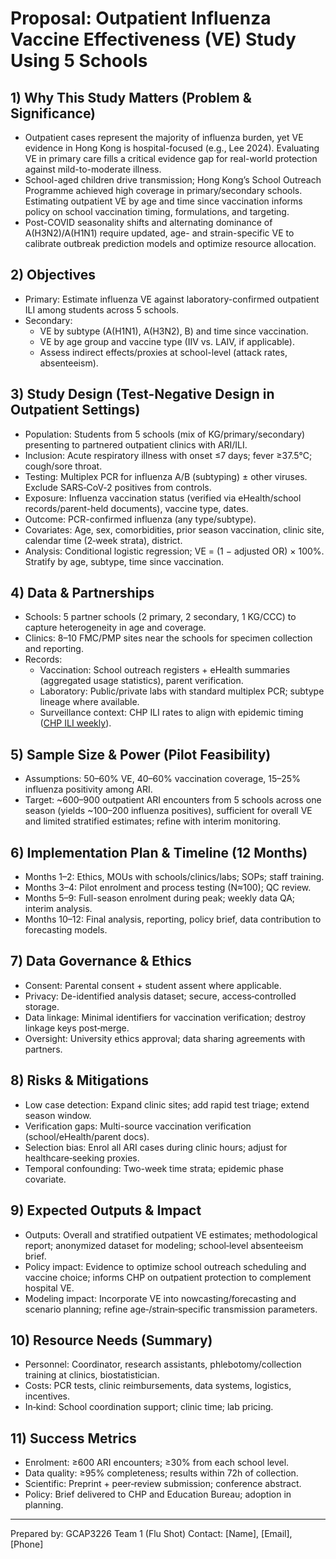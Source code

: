 # Proposal: Outpatient Influenza Vaccine Effectiveness (VE) Study Using 5 Schools

## 1) Why This Study Matters (Problem & Significance)
- Outpatient cases represent the majority of influenza burden, yet VE evidence in Hong Kong is hospital-focused (e.g., Lee 2024). Evaluating VE in primary care fills a critical evidence gap for real-world protection against mild-to-moderate illness.
- School-aged children drive transmission; Hong Kong’s School Outreach Programme achieved high coverage in primary/secondary schools. Estimating outpatient VE by age and time since vaccination informs policy on school vaccination timing, formulations, and targeting.
- Post-COVID seasonality shifts and alternating dominance of A(H3N2)/A(H1N1) require updated, age- and strain-specific VE to calibrate outbreak prediction models and optimize resource allocation.

## 2) Objectives
- Primary: Estimate influenza VE against laboratory-confirmed outpatient ILI among students across 5 schools.
- Secondary: 
  - VE by subtype (A(H1N1), A(H3N2), B) and time since vaccination.
  - VE by age group and vaccine type (IIV vs. LAIV, if applicable).
  - Assess indirect effects/proxies at school-level (attack rates, absenteeism).

## 3) Study Design (Test-Negative Design in Outpatient Settings)
- Population: Students from 5 schools (mix of KG/primary/secondary) presenting to partnered outpatient clinics with ARI/ILI.
- Inclusion: Acute respiratory illness with onset ≤7 days; fever ≥37.5°C; cough/sore throat.
- Testing: Multiplex PCR for influenza A/B (subtyping) ± other viruses. Exclude SARS‑CoV‑2 positives from controls.
- Exposure: Influenza vaccination status (verified via eHealth/school records/parent-held documents), vaccine type, dates.
- Outcome: PCR-confirmed influenza (any type/subtype).
- Covariates: Age, sex, comorbidities, prior season vaccination, clinic site, calendar time (2‑week strata), district.
- Analysis: Conditional logistic regression; VE = (1 − adjusted OR) × 100%. Stratify by age, subtype, time since vaccination.

## 4) Data & Partnerships
- Schools: 5 partner schools (2 primary, 2 secondary, 1 KG/CCC) to capture heterogeneity in age and coverage.
- Clinics: 8–10 FMC/PMP sites near the schools for specimen collection and reporting.
- Records: 
  - Vaccination: School outreach registers + eHealth summaries (aggregated usage statistics), parent verification.
  - Laboratory: Public/private labs with standard multiplex PCR; subtype lineage where available.
  - Surveillance context: CHP ILI rates to align with epidemic timing ([CHP ILI weekly](https://www.chp.gov.hk/en/statistics/data/10/26/44/292/7071.html)).

## 5) Sample Size & Power (Pilot Feasibility)
- Assumptions: 50–60% VE, 40–60% vaccination coverage, 15–25% influenza positivity among ARI.
- Target: ~600–900 outpatient ARI encounters from 5 schools across one season (yields ~100–200 influenza positives), sufficient for overall VE and limited stratified estimates; refine with interim monitoring.

## 6) Implementation Plan & Timeline (12 Months)
- Months 1–2: Ethics, MOUs with schools/clinics/labs; SOPs; staff training.
- Months 3–4: Pilot enrolment and process testing (N≈100); QC review.
- Months 5–9: Full-season enrolment during peak; weekly data QA; interim analysis.
- Months 10–12: Final analysis, reporting, policy brief, data contribution to forecasting models.

## 7) Data Governance & Ethics
- Consent: Parental consent + student assent where applicable.
- Privacy: De-identified analysis dataset; secure, access‑controlled storage.
- Data linkage: Minimal identifiers for vaccination verification; destroy linkage keys post‑merge.
- Oversight: University ethics approval; data sharing agreements with partners.

## 8) Risks & Mitigations
- Low case detection: Expand clinic sites; add rapid test triage; extend season window.
- Verification gaps: Multi-source vaccination verification (school/eHealth/parent docs).
- Selection bias: Enrol all ARI cases during clinic hours; adjust for healthcare‑seeking proxies.
- Temporal confounding: Two-week time strata; epidemic phase covariate.

## 9) Expected Outputs & Impact
- Outputs: Overall and stratified outpatient VE estimates; methodological report; anonymized dataset for modeling; school‑level absenteeism brief.
- Policy impact: Evidence to optimize school outreach scheduling and vaccine choice; informs CHP on outpatient protection to complement hospital VE.
- Modeling impact: Incorporate VE into nowcasting/forecasting and scenario planning; refine age‑/strain‑specific transmission parameters.

## 10) Resource Needs (Summary)
- Personnel: Coordinator, research assistants, phlebotomy/collection training at clinics, biostatistician.
- Costs: PCR tests, clinic reimbursements, data systems, logistics, incentives.
- In‑kind: School coordination support; clinic time; lab pricing.

## 11) Success Metrics
- Enrolment: ≥600 ARI encounters; ≥30% from each school level.
- Data quality: ≥95% completeness; results within 72h of collection.
- Scientific: Preprint + peer‑review submission; conference abstract.
- Policy: Brief delivered to CHP and Education Bureau; adoption in planning.

---
Prepared by: GCAP3226 Team 1 (Flu Shot)
Contact: [Name], [Email], [Phone]
